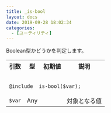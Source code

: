 ```yaml
---
title: _is-bool
layout: docs
date: 2019-09-28 18:02:34
categories:
  - [ユーティリティ]
---
```


Boolean型かどうかを判定します。

<table>
  <tr>
    <th>引数</th>
    <th>型</th>
    <th>初期値</th>
    <th>説明</th>
  </tr>
  <tr>
    <td colspan="4">
      <pre class="language-scss"><code>
@include _is-bool($var);
</code></pre>
    </td>
  </tr>
  <tr>
    <td><code>$var</code></td>
    <td>Any</td>
    <td></td>
    <td>対象となる値</td>
  </tr>
</table>
